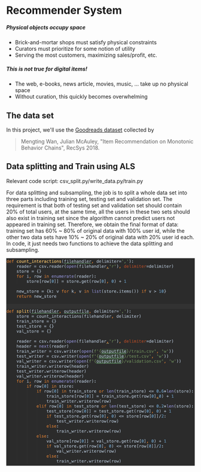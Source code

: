 # Recommender System
##### Physical objects occupy space

- Brick-and-mortar shops must satisfy physical constraints
- Curators must prioritize for some notion of utility
- Serving the most customers, maximizing sales/profit, etc.

##### This is not true for digital items!

- The web, e-books, news article, movies, music, ... take up no physical space
- Without curation, this quickly becomes overwhelming

## The data set

In this project, we'll use the [Goodreads dataset](https://sites.google.com/eng.ucsd.edu/ucsdbookgraph/home) collected by

> Mengting Wan, Julian McAuley, "Item Recommendation on Monotonic Behavior Chains", RecSys 2018.

## Data splitting and Train using ALS

Relevant code script: csv_split.py/write_data.py/train.py

For data splitting and subsampling, the job is to split a whole data set into three parts including training set, testing set and validation set. The requirement is that both of testing set and validation set should contain 20% of total users, at the same time, all the users in these two sets should also exist in training set since the algorithm cannot predict users not appeared in training set. Therefore, we obtain the final format of data: training set has 60% ~ 80% of original data with 100% user id, while the other two data sets have 10% ~ 20% of original data with 20% user id each. In code, it just needs two functions to achieve the data splitting and subsampling.

![1](./imgs/1.png)

